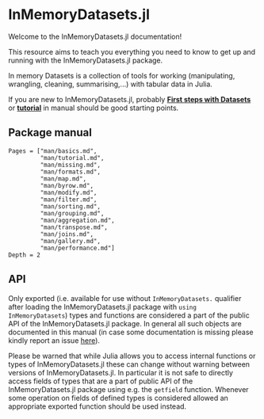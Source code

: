 # InMemoryDatasets.jl

Welcome to the InMemoryDatasets.jl documentation!

This resource aims to teach you everything you need to know to get up and
running with the InMemoryDatasets.jl package.

In memory Datasets is a collection of tools for working (manipulating, wrangling, cleaning, summarising,...) with tabular data in Julia.

If you are new to InMemoryDatasets.jl, probably **[First steps with Datasets](https://sl-solution.github.io/InMemoryDatasets.jl/stable/man/basics/)** or **[tutorial](https://sl-solution.github.io/InMemoryDatasets.jl/stable/man/tutorial/)** in manual should be good starting points.

## Package manual

```@contents
Pages = ["man/basics.md",
         "man/tutorial.md",
         "man/missing.md",
         "man/formats.md",
         "man/map.md",
         "man/byrow.md",
         "man/modify.md",
         "man/filter.md",
         "man/sorting.md",
         "man/grouping.md",
         "man/aggregation.md",
         "man/transpose.md",
         "man/joins.md",
         "man/gallery.md",
         "man/performance.md"]
Depth = 2
```

## API

Only exported (i.e. available for use without `InMemoryDatasets.` qualifier after
loading the InMemoryDatasets.jl package with `using InMemoryDatasets`) types and functions
are considered a part of the public API of the InMemoryDatasets.jl package. In general
all such objects are documented in this manual (in case some documentation is
missing please kindly report an issue
[here](https://github.com/sl-solution/InMemoryDatasets.jl/issues/new)).

Please be warned that while Julia allows you to access internal functions or
types of InMemoryDatasets.jl these can change without warning between versions of
InMemoryDatasets.jl. In particular it is not safe to directly access fields of types
that are a part of public API of the InMemoryDatasets.jl package using e.g. the
`getfield` function. Whenever some operation on fields of defined types is
considered allowed an appropriate exported function should be used instead.
